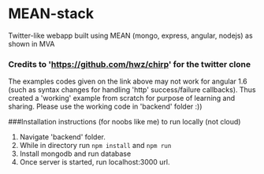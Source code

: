 # MEAN-stack
Twitter-like webapp built using MEAN (mongo, express, angular, nodejs) as shown in MVA 


### Credits to 'https://github.com/hwz/chirp' for the twitter clone
The examples codes given on the link above may not work for angular 1.6 (such as syntax changes for handling 'http' success/failure callbacks). Thus created a 'working' example from scratch for purpose of learning and sharing. Please use the working code in 'backend' folder :))

###Installation instructions (for noobs like me) to run locally (not cloud)
1. Navigate 'backend' folder. 
2. While in directory run `npm install` and `npm run`
3. Install mongodb and run database
4. Once server is started, run localhost:3000 url.
